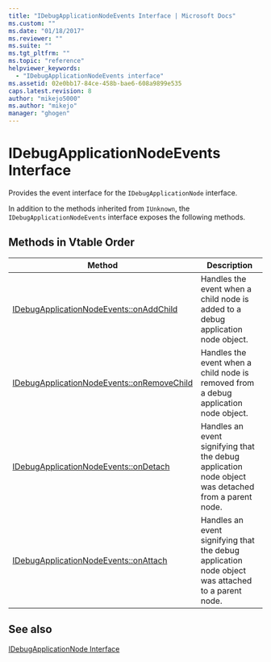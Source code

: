 ```yaml
---
title: "IDebugApplicationNodeEvents Interface | Microsoft Docs"
ms.custom: ""
ms.date: "01/18/2017"
ms.reviewer: ""
ms.suite: ""
ms.tgt_pltfrm: ""
ms.topic: "reference"
helpviewer_keywords: 
  - "IDebugApplicationNodeEvents interface"
ms.assetid: 02e0bb17-84ce-458b-bae6-608a9899e535
caps.latest.revision: 8
author: "mikejo5000"
ms.author: "mikejo"
manager: "ghogen"
---
```

# IDebugApplicationNodeEvents Interface
Provides the event interface for the `IDebugApplicationNode` interface.  
  
 In addition to the methods inherited from `IUnknown`, the `IDebugApplicationNodeEvents` interface exposes the following methods.  
  
## Methods in Vtable Order  
  
|Method|Description|  
|------------|-----------------|  
|[IDebugApplicationNodeEvents::onAddChild](../../winscript/reference/idebugapplicationnodeevents-onaddchild.md)|Handles the event when a child node is added to a debug application node object.|  
|[IDebugApplicationNodeEvents::onRemoveChild](../../winscript/reference/idebugapplicationnodeevents-onremovechild.md)|Handles the event when a child node is removed from a debug application node object.|  
|[IDebugApplicationNodeEvents::onDetach](../../winscript/reference/idebugapplicationnodeevents-ondetach.md)|Handles an event signifying that the debug application node object was detached from a parent node.|  
|[IDebugApplicationNodeEvents::onAttach](../../winscript/reference/idebugapplicationnodeevents-onattach.md)|Handles an event signifying that the debug application node object was attached to a parent node.|  
  
## See also  
 [IDebugApplicationNode Interface](../../winscript/reference/idebugapplicationnode-interface.md)